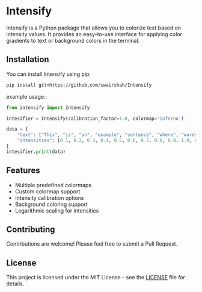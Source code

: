 # Intensify

Intensify is a Python package that allows you to colorize text based on intensity values. It provides an easy-to-use interface for applying color gradients to text or background colors in the terminal.

## Installation

You can install Intensify using pip:

```bash
pip install git+https://github.com/swairshah/Intensify
```

example usage::

```python
from intensify import Intensify

intesifier = Intensify(calibration_factor=1.0, colormap='inferno')

data = {
    "text": ["This", "is", "an", "example", "sentence", "where", "words", "are", "colored", "using", "inferno"],
    "intensities": [0.1, 0.2, 0.3, 0.4, 0.5, 0.6, 0.7, 0.8, 0.9, 1.0, 0.1, 0.0]
}
intesifier.print(data)
```

## Features

- Multiple predefined colormaps
- Custom colormap support
- Intensity calibration options
- Background coloring support
- Logarithmic scaling for intensities

## Contributing

Contributions are welcome! Please feel free to submit a Pull Request.

## License

This project is licensed under the MIT License - see the [LICENSE](LICENSE) file for details.